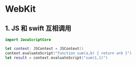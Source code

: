 # WebKit

## 1. JS 和 swift 互相调用

```swift
import JavaScriptCore

let context: JSContext = JSContext()
context.evaluateScript("function sum(a,b) { return a+b }")
let result = context.evaluateScript("sum(1,1)")
```

